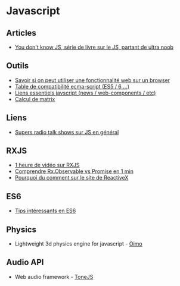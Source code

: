 # Javascript



## Articles
- [You don't know JS, série de livre sur le JS, partant de ultra noob](https://github.com/getify/You-Dont-Know-JS)

## Outils
- [Savoir si on peut utiliser une fonctionnalité web sur un browser](http://caniuse.com/)
- [Table de compatibilité ecma-script (ES5 / 6 ...)](http://kangax.github.io/compat-table/es5/)
- [Liens essentiels javscript (news / web-components / etc)](https://github.com/ericelliott/essential-javascript-links)
- [Calcul de matrix](http://www.useragentman.com/matrix/)

## Liens
- [Supers radio talk shows sur JS en général](https://devchat.tv/js-jabber/)


## RXJS
- [1 heure de vidéo sur RXJS](https://www.youtube.com/watch?v=QhjALubBQPg)
- [Comprendre Rx.Observable vs Promise en 1 min](https://egghead.io/lessons/rxjs-rxjs-observables-vs-promises)
- [Pourquoi du comment sur le site de ReactiveX](http://reactivex.io/intro.html)

## ES6
- [Tips intéressants en ES6](http://www.2ality.com/2016/05/six-nifty-es6-tricks.html)


## Physics
- Lightweight 3d physics engine for javascript - [Oimo](https://github.com/lo-th/Oimo.js/)

## Audio API
- Web audio framework - [ToneJS](https://github.com/Tonejs/Tone.js)
